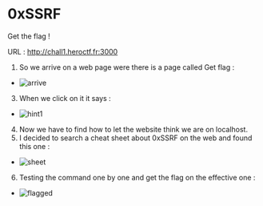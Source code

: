 # 0xSSRF
Get the flag !

URL : http://chall1.heroctf.fr:3000

1. So we arrive on a web page were there is a page called Get flag :
* ![arrive](https://github.com/C0R4Y4/image/blob/main/Capture.PNG)
3. When we click on it it says :
* ![hint1](https://github.com/C0R4Y4/image/blob/main/Capture2.PNG)
4. Now we have to find how to let the website think we are on localhost.
5. I decided to search a cheat sheet about 0xSSRF on the web and found this one :
* ![sheet](https://github.com/C0R4Y4/image/blob/main/cheatsheet.png)
6. Testing the command one by one and get the flag on the effective one :
* ![flagged](https://github.com/C0R4Y4/image/blob/main/flagged.png)
